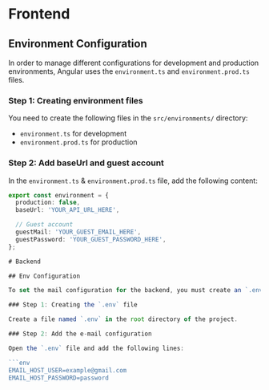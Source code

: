 # Frontend

## Environment Configuration

In order to manage different configurations for development and production environments, Angular uses the `environment.ts` and `environment.prod.ts` files.

### Step 1: Creating environment files

You need to create the following files in the `src/environments/` directory:

- `environment.ts` for development
- `environment.prod.ts` for production

### Step 2: Add baseUrl and guest account

In the `environment.ts` & `environment.prod.ts` file, add the following content:

````typescript
export const environment = {
  production: false,
  baseUrl: 'YOUR_API_URL_HERE',

  // Guest account
  guestMail: 'YOUR_GUEST_EMAIL_HERE',
  guestPassword: 'YOUR_GUEST_PASSWORD_HERE',
};

# Backend

## Env Configuration

To set the mail configuration for the backend, you must create an `.env` file in the root directory of your project. This file should have the following content:

### Step 1: Creating the `.env` file

Create a file named `.env` in the root directory of the project.

### Step 2: Add the e-mail configuration

Open the `.env` file and add the following lines:

```env
EMAIL_HOST_USER=example@gmail.com
EMAIL_HOST_PASSWORD=password

````
